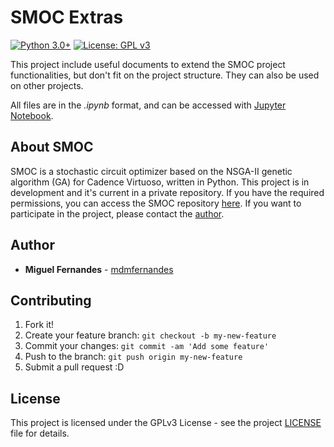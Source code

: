 # SMOC Extras

[![Python 3.0+](https://img.shields.io/badge/python-3.0%2B-blue.svg)](https://www.python.org/download/releases/3.0/) [![License: GPL v3](https://img.shields.io/badge/License-GPL%20v3-blue.svg)](https://github.com/mdmfernandes/smoc-extras/blob/master/LICENSE)

This project include useful documents to extend the SMOC project functionalities, but don't fit on the project structure. They can also be used on other projects.

All files are in the *.ipynb* format, and can be accessed with [Jupyter Notebook](https://jupyter.org/).

## About SMOC

SMOC is a stochastic circuit optimizer based on the NSGA-II genetic algorithm (GA) for Cadence Virtuoso, written in Python. This project is in development and it's current in a private repository. If you have the required permissions, you can access the SMOC repository [here](https://github.com/mdmfernandes/smoc). If you want to participate in the project, please contact the [author](#main-contributors).

## Author

* **Miguel Fernandes** - [mdmfernandes](https://github.com/mdmfernandes)

## Contributing

1. Fork it!
2. Create your feature branch: `git checkout -b my-new-feature`
3. Commit your changes: `git commit -am 'Add some feature'`
4. Push to the branch: `git push origin my-new-feature`
5. Submit a pull request :D

## License

This project is licensed under the GPLv3 License - see the project [LICENSE](https://github.com/mdmfernandes/smoc-extras/blob/master/LICENSE) file for details.
